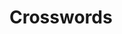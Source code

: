 
# Crosswords


<div id="all-crosswords"></div>
<!-- <div class="container">

<div class="puzzle">

</div>
<h2>Across</h2>
<ol>
    <li>Across ere that has something to do with clues.</li>
    <li>Across ere that has something to do with clues.</li>
    <li>Across ere that has something to do with clues.</li>
    <li>Across ere that has something to do with clues.</li>
    <li>Across ere that has something to do with clues.</li>
    <li>Across ere that has something to do with clues.</li>
    <li>Across ere that has something to do with clues.</li>
    <li>Across ere that has something to do with clues.</li>
    <li>Across ere that has something to do with clues.</li>
    <li>Across ere that has something to do with clues.</li>
    <li>Across ere that has something to do with clues.</li>
</ol>

<h2>Down</h2>
<ol>
    <li>Down that has something to do with clues.</li>
    <li>Down that has something to do with clues.</li>
    <li>Down that has something to do with clues.</li>
    <li>Down that has something to do with clues.</li>
    <li>Down that has something to do with clues.</li>
    <li>Down that has something to do with clues.</li>
    <li>Down that has something to do with clues.</li>
    <li>Down that has something to do with clues.</li>
    <li>Down that has something to do with clues.</li>
    <li>Down that has something to do with clues.</li>
    <li>Down that has something to do with clues.</li>
</ol>
</div>
<br>
<div class="container">

<div class="puzzle">

</div>
<h2>Across</h2>
<ol>
    <li>Across ere that has something to do with clues.</li>
    <li>Across ere that has something to do with clues.</li>
    <li>Across ere that has something to do with clues.</li>
    <li>Across ere that has something to do with clues.</li>
    <li>Across ere that has something to do with clues.</li>
    <li>Across ere that has something to do with clues.</li>
    <li>Across ere that has something to do with clues.</li>
    <li>Across ere that has something to do with clues.</li>
    <li>Across ere that has something to do with clues.</li>
    <li>Across ere that has something to do with clues.</li>
    <li>Across ere that has something to do with clues.</li>
</ol>

<h2>Down</h2>
<ol>
    <li>Down that has something to do with clues.</li>
    <li>Down that has something to do with clues.</li>
    <li>Down that has something to do with clues.</li>
    <li>Down that has something to do with clues.</li>
    <li>Down that has something to do with clues.</li>
    <li>Down that has something to do with clues.</li>
    <li>Down that has something to do with clues.</li>
    <li>Down that has something to do with clues.</li>
    <li>Down that has something to do with clues.</li>
    <li>Down that has something to do with clues.</li>
    <li>Down that has something to do with clues.</li>
</ol>
</div> -->
<style>

.puzzle {
    width: 300px;
    height: 300px;
    background-color: black;
}
.container {
    background-color: gray;
    column-count: 3;
    padding: 10px;
}
.crossword {
    background-color: white;
    column-count: 2;
    border: 1px solid black;
}
.board {
    background-color: yellow;
}
.all-clues {
    background-color: orange;
}
.clue-box {

}
td {
    width: 40px;
    height: 40px;
}
.blocked {
    background-color: black;
}
input {
    width: 40px;
    height: 40px;
    font-size: 30px;
    text-align: center;
    font-weight: bold;
    border: none;
    padding: none;

}
</style>

<script>

/*
Algorithm for assigning numbers to squares

Start in top left, proceed across each row.
If the square is not part of an existing across, it becomes the start of an across
If the square is not part of an existing down, it becomes the start of a down.

1(a,d) 2(d) 3(d)
4(a)  
5(a)

"part of an existing across" == there exists a white space immediately left
"part of an existing down" == there exists a white space immediately above

add_numbers(grid: bool[][]) -> {
    across: {
        1: [0, 0],
        4: [0, 1],
        5: [0, 2],
    },
    down: {
        1: [0, 0],
        2: [1, 0],
        3: [2, 0],
    }
}

"Please highlight 2 down" -> "starts at [1,0]"

Maybe we want to compute full bounds for each clue.

How do I want to encode a crossword in the densest way possible?

For clicking a clue and highlighting the correct squares:
    We need a mapping from [num][dir] -> [r][c] and then we can
    run across/down from there.
For clicking a square and highlighting the correct clue, this
 is a one to many relationship where a square can be part of
 a down and an across. We can encode by [r][c] -> [across#, down#],
 and then cycle between them on repeated clicks. No state necessary,
  just swap the order of those elements each click.



starts = {}
For each row r:
    for each col c:


*/

// index is [0 .. n]
function renderCrossword(crossword, index) {
    const div = document.createElement('div');
    div.classList.add('crossword');
    renderBoard(div, crossword.board, index);
    addCheckRevealButtons(div, crossword.board, index);
    renderClues(div, crossword.clues, index);
    document.getElementById('all-crosswords').appendChild(div);
}

function addCheckRevealButtons(parent, board, index) {
    const check = document.createElement('button');
    check.textContent = 'Check';
    check.onclick = () => { checkCrossword(board, index); };
    parent.appendChild(check);

    const reveal = document.createElement('button');
    reveal.textContent = 'Reveal';
    reveal.onclick = () => { revealCrossword(board, index); };
    parent.appendChild(reveal);
}

function renderClues(parent, clues, index) {
    for (const direction of ['across', 'down']) {
        const clueTitle = document.createElement('h2');
        clueTitle.appendChild(document.createTextNode(
            `${direction[0].toUpperCase()}${direction.substring(1)}`)
        );
        parent.appendChild(clueTitle);
        const ol = document.createElement('ol');
        parent.appendChild(ol);
        for (const [num, phrase] of Object.entries(clues[direction])) {
            const li = document.createElement('li');
            li.appendChild(document.createTextNode(`${phrase}`));
            li.value = num;
            ol.appendChild(li);
        }
    }
}

const inputId = (index, row, col) => `input_${index}_${row}_${col}`;

function renderBoard(parent, board, index) {
    const table = document.createElement('table');
    table.classList.add('board');
    parent.appendChild(table);

    for (let rowIdx = 0; rowIdx < board.length; ++rowIdx) {
        const rowElement = table.insertRow(rowIdx);
        for (let colIdx = 0; colIdx < board[rowIdx].length; ++colIdx) {
            const td = rowElement.insertCell(colIdx);
            if (board[rowIdx][colIdx] == '*') {
                td.className = 'blocked';
            } else {
                const input = document.createElement('input');
                input.setAttribute('type', 'text');
                input.maxLength = 1;
                input.id = inputId(index, rowIdx, colIdx);
                input.onchange = (e) => {
                    input.parentElement.style.backgroundColor = 'white';
                };
                input.onfocus = (e) => {
                    console.log('input focus: ' + input.id);
                };
                input.onclick = (e) => {
                    console.log('input onclick: ' + input.id);
                };
                td.appendChild(input);
            }
        }
    }
}

function checkCrossword(board, index) {
    console.log(`checking board ${board} idx ${index}`);
    for (let rowIdx = 0; rowIdx < board.length; ++rowIdx) {
        for (let colIdx = 0; colIdx < board[rowIdx].length; ++colIdx) {
            if (board[rowIdx][colIdx] != '*') {
                const input = document.getElementById(inputId(index, rowIdx, colIdx));
                if (input.value == board[rowIdx][colIdx]) {
                    input.parentElement.style.backgroundColor = 'green';
                } else {
                    input.parentElement.style.backgroundColor = 'red';
                }
            }
        }
    }
}

function revealCrossword(board, index) {
    console.log(`checking board ${board} idx ${index}`);
    for (let rowIdx = 0; rowIdx < board.length; ++rowIdx) {
        for (let colIdx = 0; colIdx < board[rowIdx].length; ++colIdx) {
            if (board[rowIdx][colIdx] != '*') {
                const input = document.getElementById(inputId(index, rowIdx, colIdx));
                input.value = board[rowIdx][colIdx];
                input.parentElement.style.backgroundColor = 'brown';
            }
        }
    }
}


const crosswords = [{
    board: [
        ['*', 'a', 'b'],
        ['c', '*', 'd'],
        ['e', 'f', '*'],
    ],
    clues: {
        across: {
            1: 'First two letters',
            2: 'Third letter',
            3: 'Fourth letter',
            4: 'E and F'
        },
        down: {
            1: 'First letter',
            2: 'B for brian',
            3: 'hol up'
        }
    }
}];

for (let i = 0; i < crosswords.length; ++i) {
    renderCrossword(crosswords[i], i);
}


/*
const table = document.getElementById('crossword');

for (let rowIdx = 0; rowIdx < crossword.board.length; rowIdx++) {
    const rowElement = table.insertRow(rowIdx);
    for (let colIdx = 0; colIdx < crossword.board[rowIdx].length; colIdx++) {
        const square = rowElement.insertCell(colIdx);
        const number = document.createElement('span');
        number.innerHTML = rowIdx;
        number.className = 'number';
        square.appendChild(number);
        square.appendChild(document.createTextNode(crossword.board[rowIdx][colIdx]));
    }
}

const writeClues = (direction) => {
    for (const [num, phrase] of Object.entries(crossword.clues[direction])) {
        console.log(`${num}${direction}: ${phrase}`)
    }
};

writeClues('down');
writeClues('across');
*/
</script>
